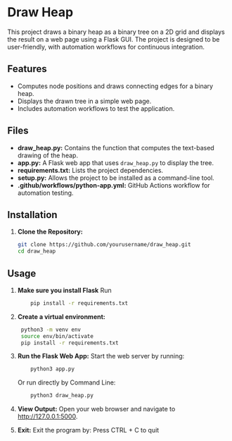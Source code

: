 # Draw Heap

This project draws a binary heap as a binary tree on a 2D grid and displays the result on a web page using a Flask GUI. The project is designed to be user-friendly, with automation workflows for continuous integration.

## Features

- Computes node positions and draws connecting edges for a binary heap.
- Displays the drawn tree in a simple web page.
- Includes automation workflows to test the application.

## Files

- **draw_heap.py:** Contains the function that computes the text-based drawing of the heap.
- **app.py:** A Flask web app that uses `draw_heap.py` to display the tree.
- **requirements.txt:** Lists the project dependencies.
- **setup.py:** Allows the project to be installed as a command-line tool.
- **.github/workflows/python-app.yml:** GitHub Actions workflow for automation testing.

## Installation

1. **Clone the Repository:**

   ```bash
   git clone https://github.com/yourusername/draw_heap.git
   cd draw_heap

## Usage

1. **Make sure you install Flask**
   Run
    ```bash
        pip install -r requirements.txt
    ``` 

2. **Create a virtual environment:**
   ```bash
    python3 -m venv env
    source env/bin/activate
    pip install -r requirements.txt
   ```

3. **Run the Flask Web App:**
    Start the web server by running:
    ```bash
        python3 app.py
    ```

    Or run directly by Command Line:
    ```bash
        python3 draw_heap.py
    ```

4. **View Output:**
    Open your web browser and navigate to http://127.0.0.1:5000.

5. **Exit:**
    Exit the program by: Press CTRL + C to quit

    